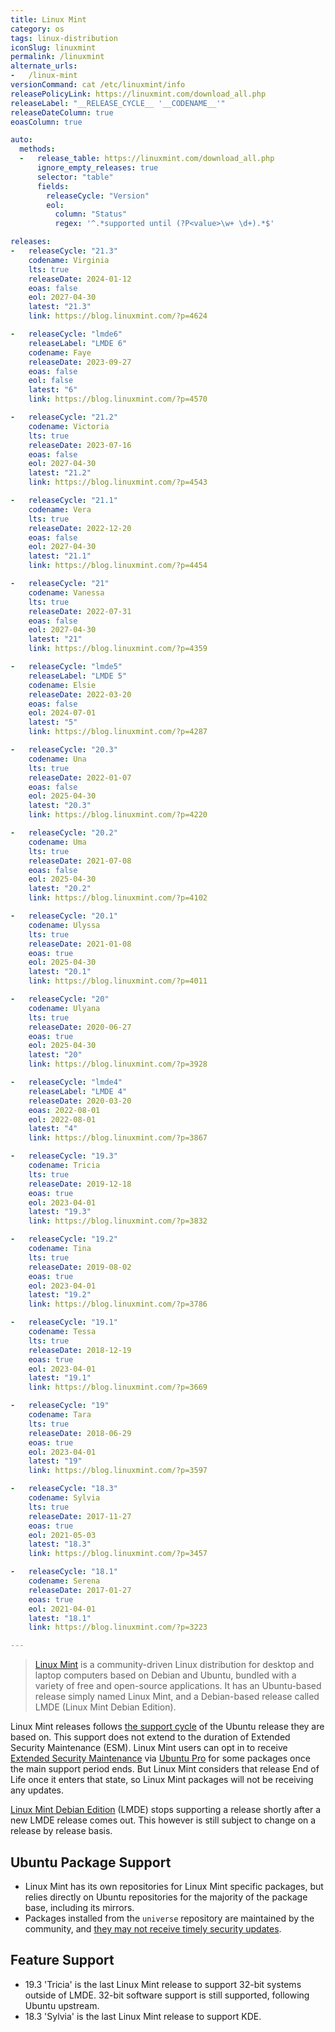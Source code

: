 ```yaml
---
title: Linux Mint
category: os
tags: linux-distribution
iconSlug: linuxmint
permalink: /linuxmint
alternate_urls:
-   /linux-mint
versionCommand: cat /etc/linuxmint/info
releasePolicyLink: https://linuxmint.com/download_all.php
releaseLabel: "__RELEASE_CYCLE__ '__CODENAME__'"
releaseDateColumn: true
eoasColumn: true

auto:
  methods:
  -   release_table: https://linuxmint.com/download_all.php
      ignore_empty_releases: true
      selector: "table"
      fields:
        releaseCycle: "Version"
        eol:
          column: "Status"
          regex: '^.*supported until (?P<value>\w+ \d+).*$'

releases:
-   releaseCycle: "21.3"
    codename: Virginia
    lts: true
    releaseDate: 2024-01-12
    eoas: false
    eol: 2027-04-30
    latest: "21.3"
    link: https://blog.linuxmint.com/?p=4624

-   releaseCycle: "lmde6"
    releaseLabel: "LMDE 6"
    codename: Faye
    releaseDate: 2023-09-27
    eoas: false
    eol: false
    latest: "6"
    link: https://blog.linuxmint.com/?p=4570

-   releaseCycle: "21.2"
    codename: Victoria
    lts: true
    releaseDate: 2023-07-16
    eoas: false
    eol: 2027-04-30
    latest: "21.2"
    link: https://blog.linuxmint.com/?p=4543

-   releaseCycle: "21.1"
    codename: Vera
    lts: true
    releaseDate: 2022-12-20
    eoas: false
    eol: 2027-04-30
    latest: "21.1"
    link: https://blog.linuxmint.com/?p=4454

-   releaseCycle: "21"
    codename: Vanessa
    lts: true
    releaseDate: 2022-07-31
    eoas: false
    eol: 2027-04-30
    latest: "21"
    link: https://blog.linuxmint.com/?p=4359

-   releaseCycle: "lmde5"
    releaseLabel: "LMDE 5"
    codename: Elsie
    releaseDate: 2022-03-20
    eoas: false
    eol: 2024-07-01
    latest: "5"
    link: https://blog.linuxmint.com/?p=4287

-   releaseCycle: "20.3"
    codename: Una
    lts: true
    releaseDate: 2022-01-07
    eoas: false
    eol: 2025-04-30
    latest: "20.3"
    link: https://blog.linuxmint.com/?p=4220

-   releaseCycle: "20.2"
    codename: Uma
    lts: true
    releaseDate: 2021-07-08
    eoas: false
    eol: 2025-04-30
    latest: "20.2"
    link: https://blog.linuxmint.com/?p=4102

-   releaseCycle: "20.1"
    codename: Ulyssa
    lts: true
    releaseDate: 2021-01-08
    eoas: true
    eol: 2025-04-30
    latest: "20.1"
    link: https://blog.linuxmint.com/?p=4011

-   releaseCycle: "20"
    codename: Ulyana
    lts: true
    releaseDate: 2020-06-27
    eoas: true
    eol: 2025-04-30
    latest: "20"
    link: https://blog.linuxmint.com/?p=3928

-   releaseCycle: "lmde4"
    releaseLabel: "LMDE 4"
    releaseDate: 2020-03-20
    eoas: 2022-08-01
    eol: 2022-08-01
    latest: "4"
    link: https://blog.linuxmint.com/?p=3867

-   releaseCycle: "19.3"
    codename: Tricia
    lts: true
    releaseDate: 2019-12-18
    eoas: true
    eol: 2023-04-01
    latest: "19.3"
    link: https://blog.linuxmint.com/?p=3832

-   releaseCycle: "19.2"
    codename: Tina
    lts: true
    releaseDate: 2019-08-02
    eoas: true
    eol: 2023-04-01
    latest: "19.2"
    link: https://blog.linuxmint.com/?p=3786

-   releaseCycle: "19.1"
    codename: Tessa
    lts: true
    releaseDate: 2018-12-19
    eoas: true
    eol: 2023-04-01
    latest: "19.1"
    link: https://blog.linuxmint.com/?p=3669

-   releaseCycle: "19"
    codename: Tara
    lts: true
    releaseDate: 2018-06-29
    eoas: true
    eol: 2023-04-01
    latest: "19"
    link: https://blog.linuxmint.com/?p=3597

-   releaseCycle: "18.3"
    codename: Sylvia
    lts: true
    releaseDate: 2017-11-27
    eoas: true
    eol: 2021-05-03
    latest: "18.3"
    link: https://blog.linuxmint.com/?p=3457

-   releaseCycle: "18.1"
    codename: Serena
    releaseDate: 2017-01-27
    eoas: true
    eol: 2021-04-01
    latest: "18.1"
    link: https://blog.linuxmint.com/?p=3223

---
```


> [Linux Mint](https://linuxmint.com/) is a community-driven Linux distribution for desktop and
> laptop computers based on Debian and Ubuntu, bundled with a variety of free and open-source
> applications. It has an Ubuntu-based release simply named Linux Mint, and a Debian-based release
> called LMDE (Linux Mint Debian Edition).

Linux Mint releases follows [the support cycle](https://linuxmint.com/download_all.php) of the
Ubuntu release they are based on. This support does not extend to the duration of Extended Security
Maintenance (ESM). Linux Mint users can opt in to receive [Extended Security Maintenance](https://ubuntu.com/security/esm)
via [Ubuntu Pro](https://ubuntu.com/pro) for some packages once the main support period ends.
But Linux Mint considers that release End of Life once it enters that state, so Linux Mint packages
will not be receiving any updates.

[Linux Mint Debian Edition](https://www.linuxmint.com/download_lmde.php) (LMDE) stops supporting a
release shortly after a new LMDE release comes out. This however is still subject to change on a
release by release basis.

## Ubuntu Package Support

- Linux Mint has its own repositories for Linux Mint specific packages, but relies directly on
  Ubuntu repositories for the majority of the package base, including its mirrors.
- Packages installed from the `universe` repository are maintained by the community, and [they may
  not receive timely security updates](https://help.ubuntu.com/community/Repositories#Universe).

## Feature Support

- 19.3 'Tricia' is the last Linux Mint release to support 32-bit systems outside of LMDE.
  32-bit software support is still supported, following Ubuntu upstream.
- 18.3 'Sylvia' is the last Linux Mint release to support KDE.
